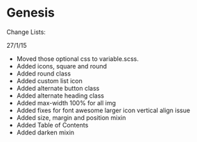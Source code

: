 # Genesis

Change Lists:

27/1/15

- Moved those optional css to variable.scss.
- Added icons, square and round
- Added round class
- Added custom list icon
- Added alternate button class
- Added alternate heading class
- Added max-width 100% for all img
- Added fixes for font awesome larger icon vertical align issue
- Added size, margin and position mixin
- Added Table of Contents
- Added darken mixin
